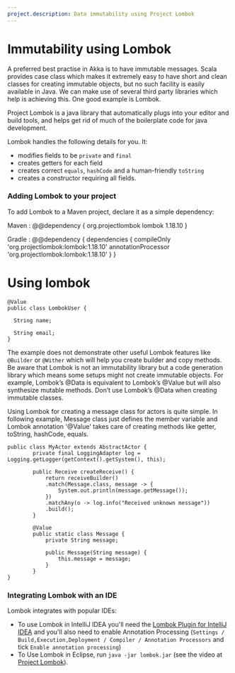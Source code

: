 ```yaml
---
project.description: Data immutability using Project Lombok
---
```

# Immutability using Lombok

A preferred best practise in Akka is to have immutable messages. Scala provides case class which makes it extremely easy
to have short and clean classes for creating immutable objects, but no such facility is easily available in Java. We can make use
of several third party libraries which help is achieving this. One good example is Lombok.

Project Lombok is a java library that automatically plugs into your editor and build tools, and helps 
get rid of much of the boilerplate code for java development.

Lombok handles the following details for you. It:

* modifies fields to be `private` and `final`
* creates getters for each field
* creates correct `equals`, `hashCode` and a human-friendly `toString`
* creates a constructor requiring all fields.


### Adding Lombok to your project
To add Lombok to a Maven project, declare it as a simple dependency:

Maven
: @@dependency {
    <dependency>
        <groupId>org.projectlombok</groupId>
        <artifactId>lombok</artifactId>
        <version>1.18.10</version>
    </dependency>
}

Gradle
: @@dependency {
    dependencies {
    	compileOnly 'org.projectlombok:lombok:1.18.10'
    	annotationProcessor 'org.projectlombok:lombok:1.18.10'
    }
} 
    
    
# Using lombok    

    @Value
    public class LombokUser {
    
      String name;
    
      String email;
    }
    
The example does not demonstrate other useful Lombok features like `@Builder` or `@Wither` which will help 
you create builder and copy methods. Be aware that Lombok is not an immutability library but a 
code generation library which means some setups might not create immutable objects. 
For example, Lombok’s @Data is equivalent to Lombok’s @Value but will also synthesize mutable methods. 
Don’t use Lombok’s @Data when creating immutable classes.

Using Lombok for creating a message class for actors is quite simple. In following example, Message class 
just defines the member variable and Lombok annotation '@Value' takes care of creating methods like 
getter, toString, hashCode, equals.

    public class MyActor extends AbstractActor {
            private final LoggingAdapter log = Logging.getLogger(getContext().getSystem(), this);
        
            public Receive createReceive() {
                return receiveBuilder()
                .match(Message.class, message -> {
                    System.out.println(message.getMessage());
                })
                .matchAny(o -> log.info("Received unknown message"))
                .build();
            }
        
            @Value
            public static class Message {
                private String message;
        
                public Message(String message) {
                    this.message = message;
                }
            }
    }

### Integrating Lombok with an IDE
Lombok integrates with popular IDEs:
* To use Lombok in IntelliJ IDEA you'll need the [Lombok Plugin for IntelliJ IDEA](https://plugins.jetbrains.com/plugin/6317-lombok) and you'll also need to enable Annotation Processing (`Settings / Build,Execution,Deployment / Compiler / Annotation Processors` and tick `Enable annotation processing`)
* To Use Lombok in Eclipse, run `java -jar lombok.jar` (see the video at [Project Lombok](https://projectlombok.org/)).
